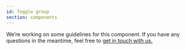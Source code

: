 ```yaml
---
id: Toggle group
section: components
---
```


We’re working on some guidelines for this component.
If you have any questions in the meantime, feel free to [get in touch with us.](/community#get-in-touch)
